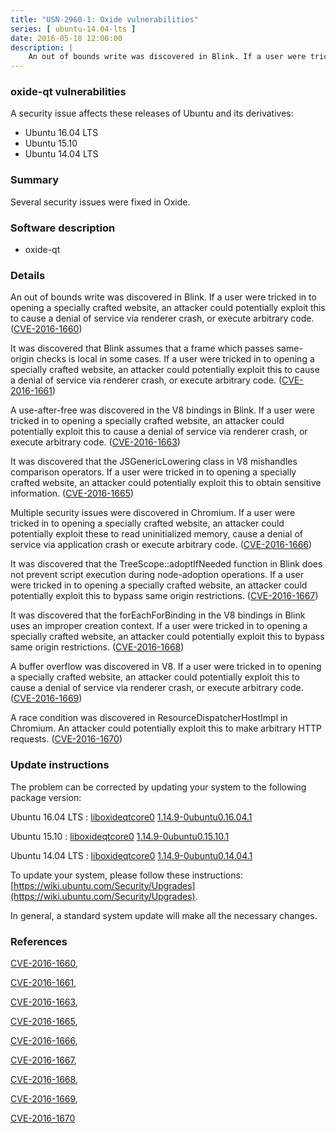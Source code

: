 ```yaml
---
title: "USN-2960-1: Oxide vulnerabilities"
series: [ ubuntu-14.04-lts ]
date: 2016-05-18 12:00:00
description: |
    An out of bounds write was discovered in Blink. If a user were tricked in to opening a specially crafted website, an attacker could potentially exploit this to cause a denial of service via renderer crash, or execute arbitrary code. ([CVE-2016-1660](http://people.ubuntu.com/~ubuntu-security/cve/CVE-2016-1660))
--- 
```

 
### oxide-qt vulnerabilities

A security issue affects these releases of Ubuntu and its derivatives:

* Ubuntu 16.04 LTS
* Ubuntu 15.10
* Ubuntu 14.04 LTS

### Summary

Several security issues were fixed in Oxide. 

### Software description

* oxide-qt 

### Details

An out of bounds write was discovered in Blink. If a user were tricked in to opening a specially crafted website, an attacker could potentially exploit this to cause a denial of service via renderer crash, or execute arbitrary code. ([CVE-2016-1660](http://people.ubuntu.com/~ubuntu-security/cve/CVE-2016-1660))

It was discovered that Blink assumes that a frame which passes same-origin checks is local in some cases. If a user were tricked in to opening a specially crafted website, an attacker could potentially exploit this to cause a denial of service via renderer crash, or execute arbitrary code. ([CVE-2016-1661](http://people.ubuntu.com/~ubuntu-security/cve/CVE-2016-1661))

A use-after-free was discovered in the V8 bindings in Blink. If a user were tricked in to opening a specially crafted website, an attacker could potentially exploit this to cause a denial of service via renderer crash, or execute arbitrary code. ([CVE-2016-1663](http://people.ubuntu.com/~ubuntu-security/cve/CVE-2016-1663))

It was discovered that the JSGenericLowering class in V8 mishandles comparison operators. If a user were tricked in to opening a specially crafted website, an attacker could potentially exploit this to obtain sensitive information. ([CVE-2016-1665](http://people.ubuntu.com/~ubuntu-security/cve/CVE-2016-1665))

Multiple security issues were discovered in Chromium. If a user were tricked in to opening a specially crafted website, an attacker could potentially exploit these to read uninitialized memory, cause a denial of service via application crash or execute arbitrary code. ([CVE-2016-1666](http://people.ubuntu.com/~ubuntu-security/cve/CVE-2016-1666))

It was discovered that the TreeScope::adoptIfNeeded function in Blink does not prevent script execution during node-adoption operations. If a user were tricked in to opening a specially crafted website, an attacker could potentially exploit this to bypass same origin restrictions. ([CVE-2016-1667](http://people.ubuntu.com/~ubuntu-security/cve/CVE-2016-1667))

It was discovered that the forEachForBinding in the V8 bindings in Blink uses an improper creation context. If a user were tricked in to opening a specially crafted website, an attacker could potentially exploit this to bypass same origin restrictions. ([CVE-2016-1668](http://people.ubuntu.com/~ubuntu-security/cve/CVE-2016-1668))

A buffer overflow was discovered in V8. If a user were tricked in to opening a specially crafted website, an attacker could potentially exploit this to cause a denial of service via renderer crash, or execute arbitrary code. ([CVE-2016-1669](http://people.ubuntu.com/~ubuntu-security/cve/CVE-2016-1669))

A race condition was discovered in ResourceDispatcherHostImpl in Chromium. An attacker could potentially exploit this to make arbitrary HTTP requests. ([CVE-2016-1670](http://people.ubuntu.com/~ubuntu-security/cve/CVE-2016-1670)) 

### Update instructions

The problem can be corrected by updating your system to the following package version:

Ubuntu 16.04 LTS
 : [liboxideqtcore0](https://launchpad.net/ubuntu/+source/oxide-qt) <span> [1.14.9-0ubuntu0.16.04.1](https://launchpad.net/ubuntu/+source/oxide-qt/1.14.9-0ubuntu0.16.04.1) </span> 

Ubuntu 15.10
 : [liboxideqtcore0](https://launchpad.net/ubuntu/+source/oxide-qt) <span> [1.14.9-0ubuntu0.15.10.1](https://launchpad.net/ubuntu/+source/oxide-qt/1.14.9-0ubuntu0.15.10.1) </span> 

Ubuntu 14.04 LTS
 : [liboxideqtcore0](https://launchpad.net/ubuntu/+source/oxide-qt) <span> [1.14.9-0ubuntu0.14.04.1](https://launchpad.net/ubuntu/+source/oxide-qt/1.14.9-0ubuntu0.14.04.1) </span> 

To update your system, please follow these instructions: [https://wiki.ubuntu.com/Security/Upgrades](https://wiki.ubuntu.com/Security/Upgrades).

In general, a standard system update will make all the necessary changes. 

### References

 [CVE-2016-1660](http://people.ubuntu.com/~ubuntu-security/cve/CVE-2016-1660), 

 [CVE-2016-1661](http://people.ubuntu.com/~ubuntu-security/cve/CVE-2016-1661), 

 [CVE-2016-1663](http://people.ubuntu.com/~ubuntu-security/cve/CVE-2016-1663), 

 [CVE-2016-1665](http://people.ubuntu.com/~ubuntu-security/cve/CVE-2016-1665), 

 [CVE-2016-1666](http://people.ubuntu.com/~ubuntu-security/cve/CVE-2016-1666), 

 [CVE-2016-1667](http://people.ubuntu.com/~ubuntu-security/cve/CVE-2016-1667), 

 [CVE-2016-1668](http://people.ubuntu.com/~ubuntu-security/cve/CVE-2016-1668), 

 [CVE-2016-1669](http://people.ubuntu.com/~ubuntu-security/cve/CVE-2016-1669), 

 [CVE-2016-1670](http://people.ubuntu.com/~ubuntu-security/cve/CVE-2016-1670)
 
